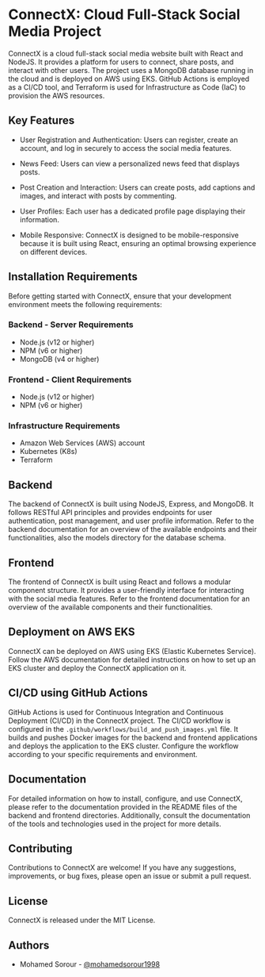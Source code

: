 # ConnectX: Cloud Full-Stack Social Media Project

ConnectX is a cloud full-stack social media website built with React and NodeJS. It provides a platform for users to connect, share posts, and interact with other users. The project uses a MongoDB database running in the cloud and is deployed on AWS using EKS. GitHub Actions is employed as a CI/CD tool, and Terraform is used for Infrastructure as Code (IaC) to provision the AWS resources.

## Key Features

- User Registration and Authentication: Users can register, create an account, and log in securely to access the social media features.

- News Feed: Users can view a personalized news feed that displays posts.

- Post Creation and Interaction: Users can create posts, add captions and images, and interact with posts by commenting.

- User Profiles: Each user has a dedicated profile page displaying their information.

- Mobile Responsive: ConnectX is designed to be mobile-responsive because it is built using React, ensuring an optimal browsing experience on different devices.

## Installation Requirements

Before getting started with ConnectX, ensure that your development environment meets the following requirements:

### Backend - Server Requirements

- Node.js (v12 or higher)
- NPM (v6 or higher)
- MongoDB (v4 or higher)

### Frontend - Client Requirements

- Node.js (v12 or higher)
- NPM (v6 or higher)

### Infrastructure Requirements

- Amazon Web Services (AWS) account
- Kubernetes (K8s)
- Terraform

## Backend

The backend of ConnectX is built using NodeJS, Express, and MongoDB. It follows RESTful API principles and provides endpoints for user authentication, post management, and user profile information. Refer to the backend documentation for an overview of the available endpoints and their functionalities, also the models directory for the database schema.

## Frontend

The frontend of ConnectX is built using React and follows a modular component structure. It provides a user-friendly interface for interacting with the social media features. Refer to the frontend documentation for an overview of the available components and their functionalities.

## Deployment on AWS EKS

ConnectX can be deployed on AWS using EKS (Elastic Kubernetes Service). Follow the AWS documentation for detailed instructions on how to set up an EKS cluster and deploy the ConnectX application on it.

## CI/CD using GitHub Actions

GitHub Actions is used for Continuous Integration and Continuous Deployment (CI/CD) in the ConnectX project. The CI/CD workflow is configured in the `.github/workflows/build_and_push_images.yml` file. It builds and pushes Docker images for the backend and frontend applications and deploys the application to the EKS cluster. Configure the workflow according to your specific requirements and environment.

## Documentation

For detailed information on how to install, configure, and use ConnectX, please refer to the documentation provided in the README files of the backend and frontend directories. Additionally, consult the documentation of the tools and technologies used in the project for more details.

## Contributing

Contributions to ConnectX are welcome! If you have any suggestions, improvements, or bug fixes, please open an issue or submit a pull request.

## License

ConnectX is released under the MIT License.

## Authors

- Mohamed Sorour - [@mohamedsorour1998](mohamedsorour1998)